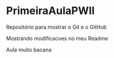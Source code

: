 # PrimeiraAulaPWII
Repositório para mostrar o Git e o GitHub 

Mostrando modificacoes no meu Readme

Aula muito bacana


